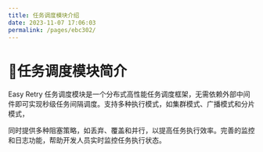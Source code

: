 ```yaml
---
title: 任务调度模块介绍
date: 2023-11-07 17:06:03
permalink: /pages/ebc302/
---
```


# 🌈任务调度模块简介
Easy Retry 任务调度模块是一个分布式高性能任务调度框架，无需依赖外部中间件即可实现秒级任务间隔调度。支持多种执行模式，如集群模式、广播模式和分片模式，

同时提供多种阻塞策略，如丢弃、覆盖和并行，以提高任务执行效率。完善的监控和日志功能，帮助开发人员实时监控任务执行状态。


